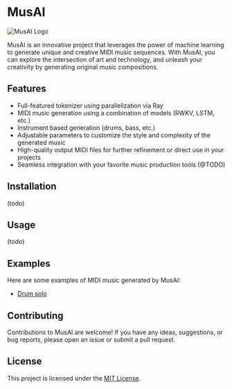 # MusAI

![MusAI Logo](logo.png)

MusAI is an innovative project that leverages the power of machine learning to generate unique and creative MIDI music sequences. With MusAI, you can explore the intersection of art and technology, and unleash your creativity by generating original music compositions.

## Features

- Full-featured tokenizer using parallelization via Ray
- MIDI music generation using a combination of models (RWKV, LSTM, etc.)
- Instrument based generation (drums, bass, etc.)
- Adjustable parameters to customize the style and complexity of the generated music
- High-quality output MIDI files for further refinement or direct use in your projects
- Seamless integration with your favorite music production tools (@TODO)

## Installation

(todo)

## Usage

(todo)

## Examples

Here are some examples of MIDI music generated by MusAI:

- [Drum solo](examples/example1.mid)

## Contributing

Contributions to MusAI are welcome! If you have any ideas, suggestions, or bug reports, please open an issue or submit a pull request.

## License

This project is licensed under the [MIT License](LICENSE).
